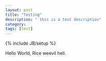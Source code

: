 ```yaml
---
layout: post
title: "Testing"
description: " this is a test description"
category: 
tags: [test]
---
```

{% include JB/setup %}

Hello World,
Rice weevil hell.
